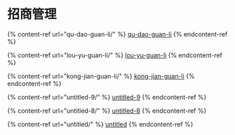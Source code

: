 # 招商管理

{% content-ref url="qu-dao-guan-li/" %}
[qu-dao-guan-li](qu-dao-guan-li/)
{% endcontent-ref %}

{% content-ref url="lou-yu-guan-li/" %}
[lou-yu-guan-li](lou-yu-guan-li/)
{% endcontent-ref %}

{% content-ref url="kong-jian-guan-li/" %}
[kong-jian-guan-li](kong-jian-guan-li/)
{% endcontent-ref %}

{% content-ref url="untitled-9/" %}
[untitled-9](untitled-9/)
{% endcontent-ref %}

{% content-ref url="untitled-8/" %}
[untitled-8](untitled-8/)
{% endcontent-ref %}

{% content-ref url="untitled/" %}
[untitled](untitled/)
{% endcontent-ref %}
